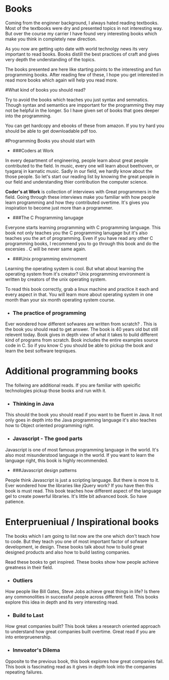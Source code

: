 # Books
Coming from the enginner background, I always hated reading textbooks. Most of the textbooks were dry and presented topics in not interesting way. But over the course my carrier I have found very interesting books which make you think in completely new direction.

As you now are getting upto date with world technolgy news its very important to read books. Books distill the best practices of craft and gives very depth the understanding of the topics.

The books presented are here like starting points to the interesting and fun programming books. After reading few of these, I hope you get interested in read more books which again will help you read more.

#What kind of books you should read?

Try to avoid the books which teaches you just syntax and semnatics. Though syntax and semantics are impportant for the programming they may not be helpful in the longer. So I have given set of books that goes deeper into the programming.

You can get hardcopy and ebooks of these from amazon. If you try hard you should be able to get downloadable pdf too.

#Programming Books you should start with

* ###Coders at Work

In every department of engineering, people learn about great people contributed to the field. In music, every one will learn about beethoven, or tyagaraj in karnatic music. Sadly in our field, we hardly know about the those people. So let's start our reading list by knowing the great people in our field and understanding thier contribution the computer science.

**Coder's at Work** is collection of interviews with Great programmers in the field. Going through these interviews make you familiar with how people learn programming and how they contributed overtime. It's gives you inspiration to become just more than a programmer.

* ###The C Programming lanugage

Everyone starts learning programming with C programming language. This book not only teaches you the C programming lanugage but it's also teaches you the art of programming. Even if you have read any other C programming books, I recommend you to go through this book and do the excersies . C will be never same again.


* ###Unix programming envirnoment

Learning the operating system is cool. But what about learning the operating system from it's creator? Unix programming environment is written by creators of the unix operating system.

To read this book correctly, grab a linux machine and practice it each and every aspect in that. You will learn more about operating system in one month than your six month operating system course.

* ###  The practice of programming

Ever wondered how different sofwares are written from scratch? . This is the book you should read to get answer. The book is 40 years old but still relevent today. Book gives in depth view of what it takes to build different kind of programs from scratch. Book includes the entire examples source code in C. So if you know C you should be able to pickup the book and learn the best software teqniques.


# Additional programming books

The follwing are additional reads. If you are familiar with speicific technologies pickup those books and run with it.

* ### Thinking in Java

This should the book you should read if you want to be fluent in Java. It not only goes in depth into the Java programming language it's also teaches how to Object oriented programming right.

* ### Javascript - The good parts

Javascript is one of most famous programming language in the world. It's also most misunderstood language in the world. If you want to learn the language right, this book is highly recommended.

* ###Javascript design patterns

People think Javascript is just a scripting language. But there is more to it. Ever wondered how the libraries like jQuery work? If you have then this book is must read. This book teaches how different aspect of the language gel to create powerful libraries. It's little bit advanced book. So have patience.


# Enterprueniual / Inspirational books
The books which I am going to list now are the one which don't teach how to code. But they teach you one of most important factor of sofware development, ie design. These books talk about how to build great designed products and also how to build lasting companies.

Read these books to get inspired. These books show how people achieve greatness in their field.


* ### Outliers

How people like Bill Gates, Steve Jobs achieve great things in life?
Is there any commonolities in successful people across different field. This books explore this idea in depth and its very interesting read.

* ### Build to Last

How great companies built? This book takes a research oriented approach to understand how great companies built overtime. Great read if you are into enterpruenership.

* ### Innvoator's Dilema

Opposite to the previous book, this book explores how great companies fail. This book is fascinating read as it gives in depth look into the companies repeating failures.













